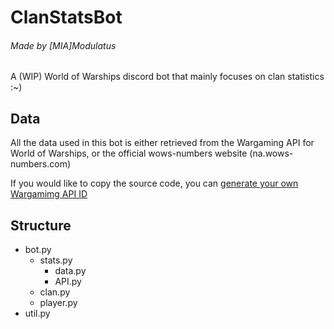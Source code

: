 # ClanStatsBot
###### Made by [MIA]Modulatus

A (WIP) World of Warships discord bot that mainly focuses on clan statistics :~)

## Data
All the data used in this bot is either retrieved from the Wargaming API for World of Warships, or the official wows-numbers website (na.wows-numbers.com)

If you would like to copy the source code, you can [generate your own Wargamimg API ID](https://developers.wargaming.net/)

## Structure

* bot.py
  * stats.py
    * data.py
    * API.py
  * clan.py
  * player.py
* util.py
